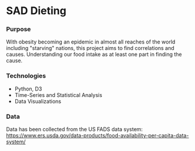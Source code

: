 # SAD Dieting

### Purpose
With obesity becoming an epidemic in almost all reaches of the world including "starving" nations, this project aims to find correlations and causes. Understanding our food intake as at least one part in finding the cause.

### Technologies
* Python, D3
* Time-Series and Statistical Analysis
* Data Visualizations

### Data
Data has been collected from the US FADS data system:
https://www.ers.usda.gov/data-products/food-availability-per-capita-data-system/ 
